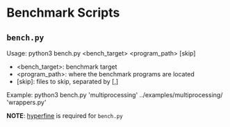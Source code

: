 # Benchmark Scripts

## `bench.py`
Usage: python3 bench.py <bench_target> <program_path> [skip]

- <bench_target>: benchmark target
- <program_path>: where the benchmark programs are located
- [skip]: files to skip, separated by [,]

Example: python3 bench.py 'multiprocessing' ../examples/multiprocessing/ 'wrappers.py'

**NOTE**: [hyperfine](https://github.com/sharkdp/hyperfine) is required for `bench.py`
